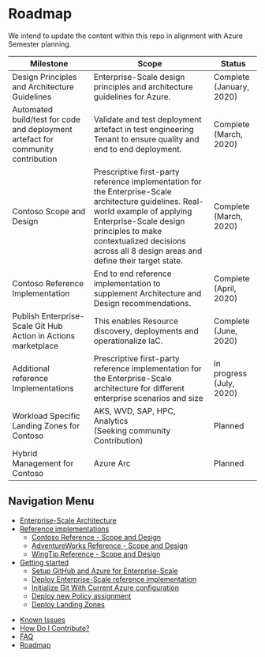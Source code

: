 
# Roadmap

We intend to update the content within this repo in alignment with Azure Semester planning.

| Milestone | Scope | Status |
|----------------------------------------------------------------------------------|-----------------------------------------------------------------------------------------------------------------------------------------------------------------------------------------------------------------------------------------------------|---------------------------|
| Design Principles and Architecture Guidelines | Enterprise-Scale design principles and architecture guidelines for Azure. | Complete (January, 2020)|
| Automated build/test for code and deployment artefact for community contribution | Validate and test deployment artefact in test engineering Tenant to ensure quality and end to end deployment. | Complete (March, 2020) |
| Contoso Scope and Design | Prescriptive first-party reference implementation for the Enterprise-Scale architecture guidelines. Real-world example of applying Enterprise-Scale design principles to make contextualized decisions across all 8 design areas and define their target state. | Complete (March, 2020) |
| Contoso Reference Implementation | End to end reference implementation to supplement Architecture and Design recommendations. | Complete (April, 2020) |
| Publish Enterprise-Scale Git Hub Action in Actions marketplace | This enables Resource discovery, deployments and operationalize IaC. | Complete (June, 2020) |
| Additional reference Implementations | Prescriptive first-party reference implementation for the Enterprise-Scale architecture for different enterprise scenarios and size | In progress (July, 2020) |
| Workload Specific Landing Zones for Contoso | AKS, WVD, SAP, HPC, Analytics <br/> (Seeking community Contribution) |  Planned |
| Hybrid Management for Contoso | Azure Arc | Planned |

## Navigation Menu

* [Enterprise-Scale Architecture](./EnterpriseScale-Architecture.md)
* [Reference implementations](./reference/Readme.md)
  * [Contoso Reference - Scope and Design](./reference/contoso/Readme.md)
  * [AdventureWorks Reference - Scope and Design](./reference/adventureworks/README.md)
  * [WingTip Reference - Scope and Design](./reference/wingtip/README.md)
* [Getting started](./Deploy/getting-started.md)
  * [Setup GitHub and Azure for Enterprise-Scale](./Deploy/setup-github.md)
  * [Deploy Enterprise-Scale reference implementation](./Deploy/configure-own-environment.md)
  * [Initialize Git With Current Azure configuration](./Deploy/discover-environment.md)
  * [Deploy new Policy assignment](./Deploy/deploy-new-policy-assignment.md)
  * [Deploy Landing Zones](./Deploy/deploy-landing-zones.md)
<!--  * [Deploy new Policy Definition](./Deploy/deploy-new-deploy-new-policy-definition.md) -->
* [Known Issues](./EnterpriseScale-Known-Issues.md)
* [How Do I Contribute?](./EnterpriseScale-Contribution.md)
* [FAQ](./EnterpriseScale-FAQ.md)
* [Roadmap](./EnterpriseScale-roadmap.md)